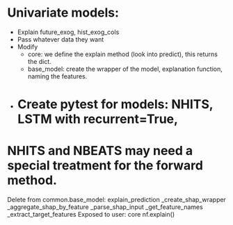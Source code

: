 # Univariate models:
  - Explain future_exog, hist_exog_cols
  - Pass whatever data they want
  - Modify 
    - core: we define the explain method (look into predict), this returns the dict.
    - base_model: create the wrapper of the model, explanation function, naming the features.
  - # Create pytest for models: NHITS, LSTM with recurrent=True, 
# NHITS and NBEATS may need a special treatment for the forward method.
Delete from common.base_model:
explain_prediction
_create_shap_wrapper
_aggregate_shap_by_feature
_parse_shap_input
_get_feature_names
_extract_target_features
Exposed to user: core nf.explain()